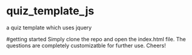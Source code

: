 # quiz_template_js
a quiz template which uses jquery 

#getting started
Simply clone the repo and open the index.html file.  The questions are completely customizatble for further use.
Cheers!


